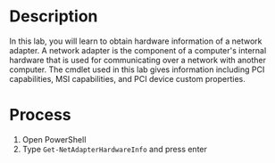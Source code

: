 # Description
In this lab, you will learn to obtain hardware information of a network adapter. A network adapter is the component of a computer's internal hardware that is used for communicating over a network with another computer. The cmdlet used in this lab gives information including PCI capabilities, MSI capabilities, and PCI device custom properties.

# Process
1. Open PowerShell
2. Type `Get-NetAdapterHardwareInfo` and press enter